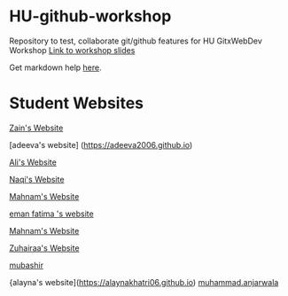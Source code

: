 # HU-github-workshop

Repository to test, collaborate git/github features for HU GitxWebDev Workshop
[Link to workshop slides](https://1drv.ms/p/s!AkTlh5yyv5yhgsF6D79SphrhbGsv3w)

Get markdown help [here](https://www.markdownguide.org/cheat-sheet/).

# Student Websites

[Zain's Website](https://zainau.github.io)

[adeeva's website] (https://adeeva2006.github.io)

[Ali's Website](https://ali-boii.github.io)

[Naqi's Website](https://naqi-boi.github.io)

[Mahnam's Website](mahnamm07.github.io)

[eman fatima 's website ](EMANFATIMA-GIF.github.io)

[Mahnam's Website](https://mahnamm07.github.io)

[Zuhairaa's Website](https://zuhaxraa.github.io)

[mubashir](https://mubashir300.github.io/)

{alayna's website](https://alaynakhatri06.github.io)
[muhammad.anjarwala](anjarwala159.github.io)

